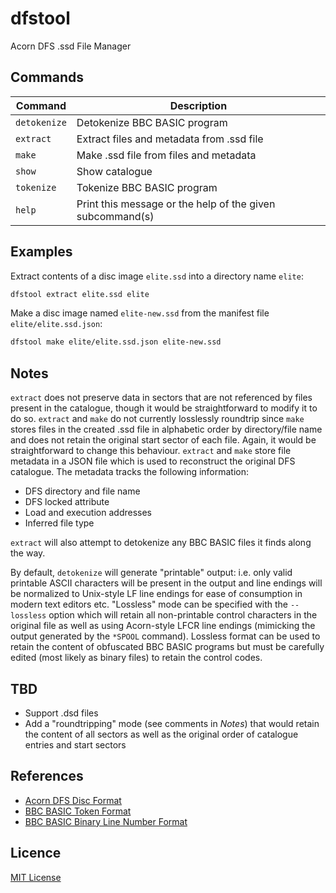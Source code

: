 # dfstool

Acorn DFS .ssd File Manager

## Commands

| Command      | Description                                               |
| ------------ | --------------------------------------------------------- |
| `detokenize` | Detokenize BBC BASIC program                              |
| `extract`    | Extract files and metadata from .ssd file                 |
| `make`       | Make .ssd file from files and metadata                    |
| `show`       | Show catalogue                                            |
| `tokenize`   | Tokenize BBC BASIC program                                |
| `help`       | Print this message or the help of the given subcommand(s) |

## Examples

Extract contents of a disc image `elite.ssd` into a directory name `elite`:

```bash
dfstool extract elite.ssd elite
```

Make a disc image named `elite-new.ssd` from the manifest file `elite/elite.ssd.json`:

```bash
dfstool make elite/elite.ssd.json elite-new.ssd
```

## Notes

`extract` does not preserve data in sectors that are not referenced by files
present in the catalogue, though it would be straightforward to modify it to
do so. `extract` and `make` do not currently losslessly roundtrip since
`make` stores files in the created .ssd file in alphabetic order by
directory/file name and does not retain the original start sector of each
file. Again, it would be straightforward to change this behaviour. `extract`
and `make` store file metadata in a JSON file which is used to reconstruct
the original DFS catalogue. The metadata tracks the following information:

* DFS directory and file name
* DFS locked attribute
* Load and execution addresses
* Inferred file type

`extract` will also attempt to detokenize any BBC BASIC files it finds along
the way.

By default, `detokenize` will generate "printable" output: i.e. only valid
printable ASCII characters will be present in the output and line endings
will be normalized to Unix-style LF line endings for ease of consumption in
modern text editors etc. "Lossless" mode can be specified with the
`--lossless` option which will retain all non-printable control characters
in the original file as well as using Acorn-style LFCR line endings
(mimicking the output generated by the `*SPOOL` command). Lossless format
can be used to retain the content of obfuscated BBC BASIC programs but must
be carefully edited (most likely as binary files) to retain the control
codes.

## TBD

* Support .dsd files
* Add a "roundtripping" mode (see comments in _Notes_) that would retain the
content of all sectors as well as the original order of catalogue entries
and start sectors

## References

* [Acorn DFS Disc Format][acorn-dfs-disc-format]
* [BBC BASIC Token Format][bbc-basic-token-format]
* [BBC BASIC Binary Line Number Format][bbc-basic-line-number-format]

## Licence

[MIT License](LICENSE)

[acorn-dfs-disc-format]: https://beebwiki.mdfs.net/Acorn_DFS_disc_format
[bbc-basic-line-number-format]: https://xania.org/200711/bbc-basic-line-number-format
[bbc-basic-token-format]: https://www.bbcbasic.net/wiki/doku.php?id=format
